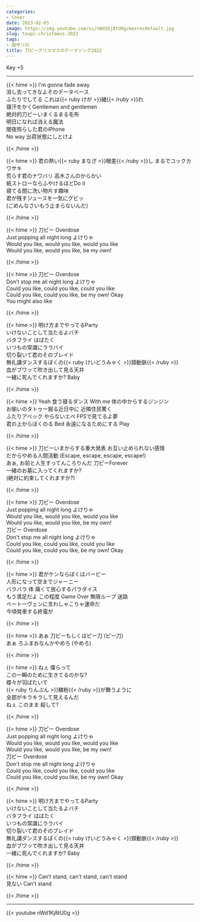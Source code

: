 ```yaml
---
categories:
- Cover
date: 2023-02-03
image: https://img.youtube.com/vi/nWd1Kj8tU0g/maxresdefault.jpg
slug: toupi-christmass-2022
tags:
- 田中ソロ
title: 刀ピークリスマスのテーマソング2022
---
```



Key +5

---

{{< hime >}}
I'm gonna fade away  
消し去ってきなよそのデータベース  
ふたりでしてる これは{{< ruby けが >}}穢{{< /ruby >}}れ  
寝汗をかくGentlemen and gentlemen  
絶対的刀ピーいまくるまる毛布  
明日になれば消える魔法  
闇夜照らした君のiPhone  
No way 出荷状態にしとけよ  

{{< /hime >}}

{{< hime >}}
君の熱い{{< ruby まなざ >}}眼差{{< /ruby >}}し まるでコックカワサキ  
荒らす君のナワバリ 高木さんのからかい  
紙ストローならふやけるほどDo it  
寝てる間に洗い物片す趣味  
君が残すジュースを一気にグビッ  
(ごめんなさいもう止まらないんだ)  

{{< /hime >}}

{{< hime >}}
刀ピー Overdose  
Just popping all night long よけりゃ  
Would you like, would you like, would you like  
Would you like, would you like, be my own!  

{{< /hime >}}

{{< hime >}}
刀ピー Overdose  
Don’t stop me all night long よけりゃ  
Could you like, could you like, could you like  
Could you like, could you like, be my own! Okay  
You might also like  

{{< /hime >}}

{{< hime >}}
明け方までやってるParty  
いけないことして当たるよバチ  
バタフライ はばたく  
いつもの常識にララバイ  
切り裂いて君のそのブレイド  
無礼講ダンスするぼくの{{< ruby けいどうみゃく >}}頸動脈{{< /ruby >}}  
血がブワッて吹き出して見る天井  
一緒に死んでくれますか? Baby  

{{< /hime >}}

{{< hime >}}
Yeah 食う寝るダンス With me 体の中からするジンジン  
お揃いのタトゥー掘る近日中に 近隣住民驚く  
ふたりアベック やらないエペ FPSで見てるよ夢  
君の上からぼくのる Bed 永遠になるためにする Play  

{{< /hime >}}

{{< hime >}}
刀ピーいまからする重大発表 お互い止められない感情  
だからやめる人間活動 (Escape, escape, escape, escape!)  
あぁ, お前と人生すってんころりんだ 刀ピーForever  
一緒のお墓に入ってくれますか?  
(絶対に約束してくれますか?)  

{{< /hime >}}

{{< hime >}}
刀ピー Overdose  
Just popping all night long よけりゃ  
Would you like, would you like, would you like  
Would you like, would you like, be my own!  
刀ピー Overdose  
Don't stop me all night long よけりゃ  
Could you like, could you like, could you like  
Could you like, could you like, be my own! Okay  

{{< /hime >}}

{{< hime >}}
君がケンならぼくはバービー  
人形になって空までジャーニー  
バラバラ 体 痛くて放心するパラダイス  
もう満足だよ この程度 Game Over 無限ループ 迷路  
ベートーヴェンに言わしゃこりゃ運命だ  
今頃発車する終電が  

{{< /hime >}}

{{< hime >}}
あぁ 刀ピーもしくはピー刀 (ピー刀)  
あぁ ろふまおなんかやめろ (やめろ)  

{{< /hime >}}

{{< hime >}}
ねぇ 僕らって  
この一瞬のために生きてるのかな?  
蝶々が羽ばたいて  
{{< ruby りんぷん >}}鱗粉{{< /ruby >}}が舞うように  
全部がキラキラして見えるんだ  
ねぇ このまま 殺して?  

{{< /hime >}}

{{< hime >}}
刀ピー Overdose  
Just popping all night long よけりゃ  
Would you like, would you like, would you like  
Would you like, would you like, be my own!  
刀ピー Overdose  
Don't stop me all night long よけりゃ  
Could you like, could you like, could you like  
Could you like, could you like, be my own! Okay  

{{< /hime >}}

{{< hime >}}
明け方までやってるParty  
いけないことして当たるよバチ  
バタフライ はばたく  
いつもの常識にララバイ  
切り裂いて君のそのブレイド  
無礼講ダンスするぼくの{{< ruby けいどうみゃく >}}頸動脈{{< /ruby >}}  
血がブワッて吹き出して見る天井  
一緒に死んでくれますか? Baby  

{{< /hime >}}

{{< hime >}}
Can’t stand, can't stand, can't stand  
見ない Can't stand  

{{< /hime >}}

---

{{< youtube nWd1Kj8tU0g >}}